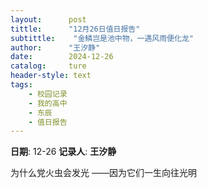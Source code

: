 ```yaml
---
layout:      post
tittle:      "12月26日值日报告"
subtittle:    "金鳞岂是池中物，一遇风雨便化龙"
author:      "王汐静"
date:        2024-12-26
catalog:     ture
header-style: text
tags: 
    - 校园记录
    - 我的高中
    - 东辰
    - 值日报告
---
```


**日期**: 12-26
**记录人**: **王汐静**

为什么党火虫会发光 ——因为它们一生向往光明
